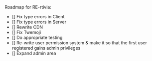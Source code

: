 Roadmap for RE-rtivia:

- [] Fix type errors in Client
- [] Fix type errors in Server
- [] Rewrite CDN
- [] Fix Twemoji
- [] Do appropriate testing
- [] Re-write user permission system & make it so that the first user registered gains admin privileges
- [] Expand admin area
